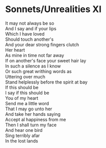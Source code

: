 # Sonnets/Unrealities XI  

It may not always be so  
And I say and if your lips  
Which I have loved  
Should touch another's  
And your dear strong fingers clutch  
Her heart  
As mine in time not far away  
If on another's face your sweet hair lay  
In such a silence as I know  
Or such great writhing words as  
Uttering over much  
Stand helplessly before the spirit at bay  
If this should be  
I say if this should be  
You of my heart  
Send me a little word  
That I may go unto her  
And take her hands saying  
Accept al happiness from me  
Then I shall turn my face  
And hear one bird  
Sing terribly afar  
In the lost lands  
